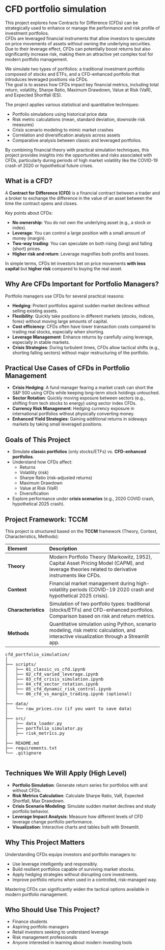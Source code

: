 # CFD portfolio simulation

This project explores how Contracts for Difference (CFDs) can be strategically used to enhance or manage the performance and risk profile of investment portfolios.  
CFDs are leveraged financial instruments that allow investors to speculate on price movements of assets without owning the underlying securities.  
Due to their leverage effect, CFDs can potentially boost returns but also significantly increase risk, making them an attractive yet complex tool for modern portfolio management.

We simulate two types of portfolios: a traditional investment portfolio composed of stocks and ETFs, and a CFD-enhanced portfolio that introduces leveraged positions via CFDs.  
The goal is to assess how CFDs impact key financial metrics, including total return, volatility, Sharpe Ratio, Maximum Drawdown, Value at Risk (VaR), and Expected Shortfall (ES).

The project applies various statistical and quantitative techniques:  
- Portfolio simulations using historical price data
- Risk metric calculations (mean, standard deviation, downside risk measures)
- Crisis scenario modeling to mimic market crashes
- Correlation and diversification analysis across assets
- Comparative analysis between classic and leveraged portfolios.

By combining financial theory with practical simulation techniques, this project provides insights into the opportunities and risks associated with CFDs, particularly during periods of high market volatility like the COVID-19 crash of 2020 or hypothetical future crises.


## What is a CFD?

A **Contract for Difference (CFD)** is a financial contract between a trader and a broker to exchange the difference in the value of an asset between the time the contract opens and closes.

Key points about CFDs:
- **No ownership**: You do not own the underlying asset (e.g., a stock or index).
- **Leverage**: You can control a large position with a small amount of money (margin).
- **Two-way trading**: You can speculate on both rising (long) and falling (short) prices.
- **Higher risk and return**: Leverage magnifies both profits and losses.

In simple terms, CFDs let investors bet on price movements **with less capital** but **higher risk** compared to buying the real asset.



## Why Are CFDs Important for Portfolio Managers?

Portfolio managers use CFDs for several practical reasons:

- **Hedging**: Protect portfolios against sudden market declines without selling existing assets.
- **Flexibility**: Quickly take positions in different markets (stocks, indices, forex) without moving large amounts of capital.
- **Cost efficiency**: CFDs often have lower transaction costs compared to trading real stocks, especially when shorting.
- **Leverage Management**: Enhance returns by carefully using leverage, especially in stable markets.
- **Crisis Strategies**: During turbulent times, CFDs allow tactical shifts (e.g., shorting falling sectors) without major restructuring of the portfolio.


## Practical Use Cases of CFDs in Portfolio Management

- **Crisis Hedging**: A fund manager fearing a market crash can short the S&P 500 using CFDs while keeping long-term stock holdings untouched.
- **Sector Rotation**: Quickly moving exposure between sectors (e.g., shifting from tech stocks to energy) using sector index CFDs.
- **Currency Risk Management**: Hedging currency exposure in international portfolios without physically converting money.
- **Enhanced Yield Strategies**: Gaining additional returns in sideways markets by taking small leveraged positions.



## Goals of This Project

- Simulate **classic portfolios** (only stocks/ETFs) vs. **CFD-enhanced portfolios**.
- Understand how CFDs affect:
  - Returns
  - Volatility (risk)
  - Sharpe Ratio (risk-adjusted returns)
  - Maximum Drawdown
  - Value at Risk (VaR)
  - Diversification
- Explore performance under **crisis scenarios** (e.g., 2020 COVID crash, hypothetical 2025 crash).



## Project Framework: TCCM

This project is structured based on the **TCCM** framework (Theory, Context, Characteristics, Methods):

| Element | Description |
|:---|:---|
| **Theory** | Modern Portfolio Theory (Markowitz, 1952), Capital Asset Pricing Model (CAPM), and leverage theories related to derivative instruments like CFDs. |
| **Context** | Financial market management during high-volatility periods (COVID-19 2020 crash and hypothetical 2025 crisis). |
| **Characteristics** | Simulation of two portfolio types: traditional (stocks/ETFs) and CFD-enhanced portfolios. Comparison based on risk and return metrics. |
| **Methods** | Quantitative simulation using Python, scenario modeling, risk metric calculation, and interactive visualization through a Streamlit app. |


<pre>
cfd_portfolio_simulation/
│
├── scripts/
│   ├── 01_classic_vs_cfd.ipynb
│   ├── 02_cfd_varied_leverage.ipynb
│   ├── 03_cfd_crisis_simulation.ipynb
│   ├── 04_cfd_sector_rotation.ipynb
│   ├── 05_cfd_dynamic_risk_control.ipynb
│   └── 06_cfd_vs_margin_trading.ipynb (optional)
│
├── data/
│   └── raw_prices.csv (if you want to save data)
│
├── src/
│   ├── data_loader.py
│   ├── portfolio_simulator.py
│   ├── risk_metrics.py
│
├── README.md
├── requirements.txt
└── .gitignore

</pre>

## Techniques We Will Apply (High Level)

- **Portfolio Simulation**: Generate return series for portfolios with and without CFDs.
- **Risk Metrics Calculation**: Calculate Sharpe Ratio, VaR, Expected Shortfall, Max Drawdown.
- **Crisis Scenario Modeling**: Simulate sudden market declines and study portfolio behavior.
- **Leverage Impact Analysis**: Measure how different levels of CFD leverage change portfolio performance.
- **Visualization**: Interactive charts and tables built with Streamlit.



## Why This Project Matters

Understanding CFDs equips investors and portfolio managers to:
- Use leverage intelligently and responsibly.
- Build resilient portfolios capable of surviving market shocks.
- Apply hedging strategies without disrupting core investments.
- Improve portfolio returns when used in a controlled, risk-managed way.

Mastering CFDs can significantly widen the tactical options available in modern portfolio management.


## Who Should Use This Project?

- Finance students
- Aspiring portfolio managers
- Retail investors seeking to understand leverage
- Risk management professionals
- Anyone interested in learning about modern investing tools





